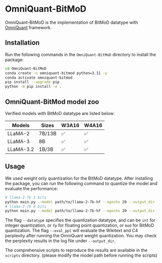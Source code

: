 # OmniQuant-BitMoD

OmniQuant-BitMoD is the implementation of BitMoD datatype with [OmniQuant](https://github.com/OpenGVLab/OmniQuant) framework.

## Installation 

Run the following commands in the `OmniQuant-BitMoD` directory to install the package:

```bash
cd OmniQuant-BitMoD
conda create -n omniquant-bitmod python=3.11 -y
conda activate omniquant-bitmod
pip install --upgrade pip 
python -m pip install -e .
```

## OmniQuant-BitMod model zoo

Verified models with BitMoD datatype are listed below:

| Models    | Sizes                           | W3A16   | W4A16 |
| -------   | ------------------------------- | -----   | ------|
| LLaMA-2   | 7B/13B                          | ✅      | ✅     |
| LLaMA-3   | 8B                              | ✅      | ✅     |
| LLaMA-3.2 | 1B/3B                           | ✅      | ✅     |


## Usage

We used weight only quantization for the BitMoD datatype. After installing the package, you can run the following command to quantize the model and evaluate the performance:

```bash
# llama-2-7b 3 bits
python main.py --model path/to/llama-2-7b-hf --epochs 20 --output_dir ./log/llama-2-7b-hf-w3a16g128 --eval_ppl --wbits 3 --abits 16 --group_size 128 --lwc --lwc_lr 0.015 --aug_loss --datatype mod
# llama-2-7b 4 bits
python main.py --model path/to/llama-2-7b-hf --epochs 20 --output_dir ./log/llama-2-7b-hf-w4a16g128 --eval_ppl --wbits 4 --abits 16 --group_size 128 --lwc --lwc_lr 0.015 --aug_loss --datatype mod
```
The flag `--datatype` specifies the quantization datatype, and can be `int` for integer quantization, or `fp` for floating point quantization, or `mod` for BitMoD quantization.
The flag `--eval_ppl` will evaluate the Wikitext and C4 perplexity after running the OmniQuant weight quantization. You may check the perplexity results in the log file under `--output_dir`.

The comprehensive scripts to reproduce the results are available in the `scripts` directory. (please modify the model path before running the scripts)

